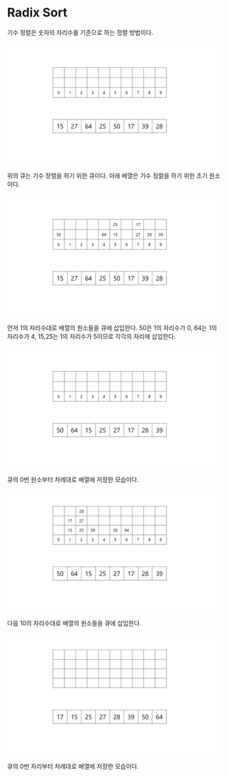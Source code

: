 # Radix Sort

기수 정렬은 숫자의 자리수를 기준으로 하는 정렬 방법이다.



![radixSort1](./images/radixSort1-min.JPG)



위의 큐는 기수 정렬을 하기 위한 큐이다. 
아래 배열은 기수 정렬을 하기 위한 초기 원소이다.



![radixSort2](./images/radixSort2-min.JPG)



먼저 1의 자리수대로 배열의 원소들을 큐에 삽입한다.
50은 1의 자리수가 0, 64는 1의 자리수가 4, 15,25는 1의 자리수가 5이므로 각각의 자리에 삽입한다.



![radixSort3](./images/radixSort3-min.JPG)



큐의 0번 원소부터 차례대로 배열에 저장한 모습이다.



![radixSort4](./images/radixSort4-min.JPG)



다음 10의 자리수대로 배열의 원소들을 큐에 삽입한다.



![radixSort5](./images/radixSort5-min.JPG)



큐의 0번 자리부터 차례대로 배열에 저장한 모습이다.